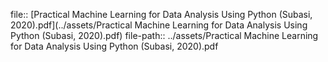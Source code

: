 file:: [Practical Machine Learning for Data Analysis Using Python (Subasi, 2020).pdf](../assets/Practical Machine Learning for Data Analysis Using Python (Subasi, 2020).pdf)
file-path:: ../assets/Practical Machine Learning for Data Analysis Using Python (Subasi, 2020).pdf

